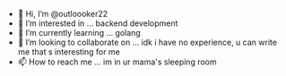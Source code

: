 - 👋 Hi, I’m @outloooker22
- 👀 I’m interested in ... backend development
- 🌱 I’m currently learning ... golang
- 💞️ I’m looking to collaborate on ... idk i have no experience, u can write me that s interesting for me
- 📫 How to reach me ... im in ur mama's sleeping room

<!---
outloooker22/outloooker22 is a ✨ special ✨ repository because its `README.md` (this file) appears on your GitHub profile.
You can click the Preview link to take a look at your changes.
--->
